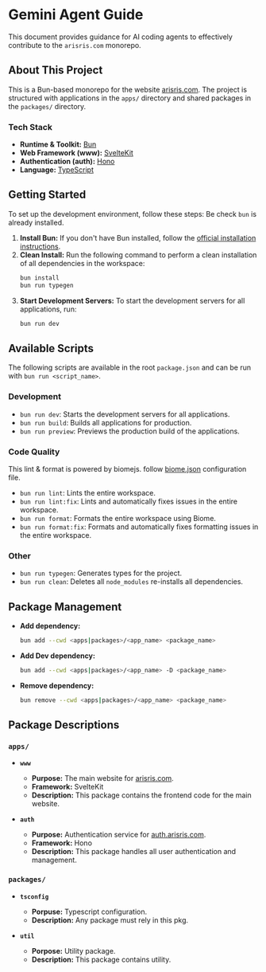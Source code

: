 # Gemini Agent Guide

This document provides guidance for AI coding agents to effectively contribute to the `arisris.com` monorepo.

## About This Project

This is a Bun-based monorepo for the website [arisris.com](https://arisris.com).
The project is structured with applications in the `apps/` directory and shared packages in the `packages/` directory.

### Tech Stack

- **Runtime & Toolkit:** [Bun](https://bun.sh/)
- **Web Framework (www):** [SvelteKit](https://kit.svelte.dev/)
- **Authentication (auth):** [Hono](https://hono.dev/)
- **Language:** [TypeScript](https://www.typescriptlang.org/)

## Getting Started

To set up the development environment, follow these steps:
Be check `bun` is already installed.

1. **Install Bun:** If you don't have Bun installed, follow the [official installation instructions](https://bun.dev/docs/installation).
2. **Clean Install:** Run the following command to perform a clean installation of all dependencies in the workspace:
   ```bash
   bun install
   bun run typegen
   ```
3. **Start Development Servers:** To start the development servers for all applications, run:
   ```bash
   bun run dev
   ```

## Available Scripts

The following scripts are available in the root `package.json` and can be run with `bun run <script_name>`.

### Development

- `bun run dev`: Starts the development servers for all applications.
- `bun run build`: Builds all applications for production.
- `bun run preview`: Previews the production build of the applications.

### Code Quality

This lint & format is powered by biomejs. follow [biome.json](./biome.json) configuration file.

- `bun run lint`: Lints the entire workspace.
- `bun run lint:fix`: Lints and automatically fixes issues in the entire workspace.
- `bun run format`: Formats the entire workspace using Biome.
- `bun run format:fix`: Formats and automatically fixes formatting issues in the entire workspace.

### Other

- `bun run typegen`: Generates types for the project.
- `bun run clean`: Deletes all `node_modules` re-installs all dependencies.

## Package Management

- **Add dependency:**
  ```bash
  bun add --cwd <apps|packages>/<app_name> <package_name>
  ```
- **Add Dev dependency:**
  ```bash
  bun add --cwd <apps|packages>/<app_name> -D <package_name>

- **Remove dependency:**
  ```bash
  bun remove --cwd <apps|packages>/<app_name> <package_name>
  ```

## Package Descriptions

### `apps/`

- **`www`**

  - **Purpose:** The main website for [arisris.com](https://arisris.com).
  - **Framework:** SvelteKit
  - **Description:** This package contains the frontend code for the main website.

- **`auth`**

  - **Purpose:** Authentication service for [auth.arisris.com](https://auth.arisris.com).
  - **Framework:** Hono
  - **Description:** This package handles all user authentication and management.

### `packages/`

- **`tsconfig`**
  - **Porpuse:** Typescript configuration.
  - **Description:** Any package must rely in this pkg.
  

- **`util`**

  - **Porpose:** Utility package.
  - **Description:** This package contains utility.